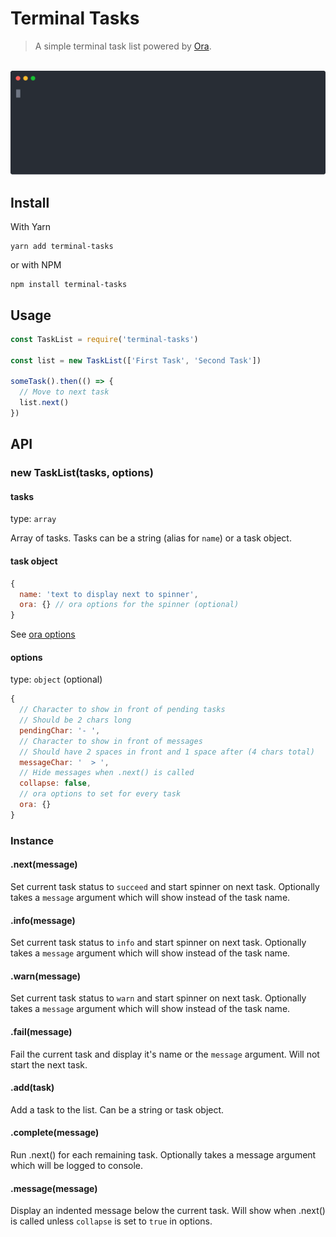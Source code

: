 # Terminal Tasks

> A simple terminal task list powered by [Ora](https://github.com/sindresorhus/ora).

<p align="center">
	<br>
    <img width="600" src="https://raw.githubusercontent.com/nklayman/terminal-tasks/master/example.svg?sanitize=true">
	<br>
</p>

## Install

With Yarn

```shell
yarn add terminal-tasks
```

or with NPM

```shell
npm install terminal-tasks
```

## Usage

```javascript
const TaskList = require('terminal-tasks')

const list = new TaskList(['First Task', 'Second Task'])

someTask().then(() => {
  // Move to next task
  list.next()
})
```

## API

### new TaskList(tasks, options)

#### tasks

type: `array`

Array of tasks. Tasks can be a string (alias for `name`) or a task object.

#### task object

```javascript
{
  name: 'text to display next to spinner',
  ora: {} // ora options for the spinner (optional)
}
```

See [ora options](https://github.com/sindresorhus/ora/blob/master/readme.md#api)

#### options

type: `object` (optional)

```javascript
{
  // Character to show in front of pending tasks
  // Should be 2 chars long
  pendingChar: '- ',
  // Character to show in front of messages
  // Should have 2 spaces in front and 1 space after (4 chars total)
  messageChar: '  > ',
  // Hide messages when .next() is called
  collapse: false,
  // ora options to set for every task
  ora: {}
}
```

### Instance

#### .next(message)

Set current task status to `succeed` and start spinner on next task. Optionally takes a `message` argument which will show instead of the task name.

#### .info(message)

Set current task status to `info` and start spinner on next task. Optionally takes a `message` argument which will show instead of the task name.

#### .warn(message)

Set current task status to `warn` and start spinner on next task. Optionally takes a `message` argument which will show instead of the task name.

#### .fail(message)

Fail the current task and display it's name or the `message` argument. Will not start the next task.

#### .add(task)

Add a task to the list. Can be a string or task object.

#### .complete(message)

Run .next() for each remaining task. Optionally takes a message argument which will be logged to console.

#### .message(message)

Display an indented message below the current task. Will show when .next() is called unless `collapse` is set to `true` in options.
